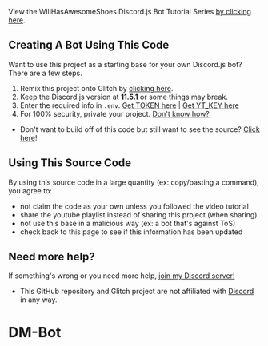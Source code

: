 View the WillHasAwesomeShoes Discord.js Bot Tutorial Series [by clicking here](https://www.youtube.com/playlist?list=PLAN8eO5m1qz9oeE4UkgOtXdh4tmNoxN87).

Creating A Bot Using This Code
-------------------
Want to use this project as a starting base for your own Discord.js bot? There are a few steps.
1) Remix this project onto Glitch by [clicking here](https://glitch.com/edit/#!/remix/whas-source).
2) Keep the Discord.js version at **11.5.1** or some things may break.
3) Enter the required info in `.env`. [Get TOKEN here](https://www.writebots.com/discord-bot-token/) | [Get YT_KEY here](https://console.developers.google.com/apis/credentials)
4) For 100% security, private your project. [Don't know how?](https://glitch.com/help/privateproject)
- Don't want to build off of this code but still want to see the source? [Click here](https://glitch.com/edit/#!/whas-source)!


Using This Source Code
------------

By using this source code in a large quantity (ex: copy/pasting a command), you agree to:

- not claim the code as your own unless you followed the video tutorial
- share the youtube playlist instead of sharing this project (when sharing)
- not use this base in a malicious way (ex: a bot that's against ToS)
- check back to this page to see if this information has been updated

Need more help?
------------
If something's wrong or you need more help, [join my Discord server!](https://willm.xyz/dis)

- This GitHub repository and Glitch project are not affiliated with [Discord](https://discord.com) in any way.
# DM-Bot
